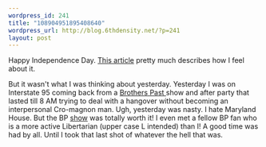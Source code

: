 ```yaml
--- 
wordpress_id: 241
title: "108904951895408640"
wordpress_url: http://blog.6thdensity.net/?p=241
layout: post
---
```

Happy Independence Day.  <a href="http://www.razormouth.com/-/000033.html">This article</a> pretty much describes how I feel about it.

But it wasn't what I was thinking about yesterday.  Yesterday I was on Interstate 95 coming back from a <a href="http://www.brotherspast.com">Brothers Past </a>show and after party that lasted till 8 AM trying to deal with a hangover without becoming an interpersonal Cro-magnon man.  Ugh, yesterday was nasty.  I hate Maryland House.  But the BP <a href="http://www.bpradio.net/cgi-bin/yabb/YaBB.cgi?board=bp;action=display;num=1088931705">show</a> was totally worth it!  I even met a fellow BP fan who is a more active Libertarian (upper case L intended) than I!  A good time was had by all.  Until I took that last shot of whatever the hell that was.
